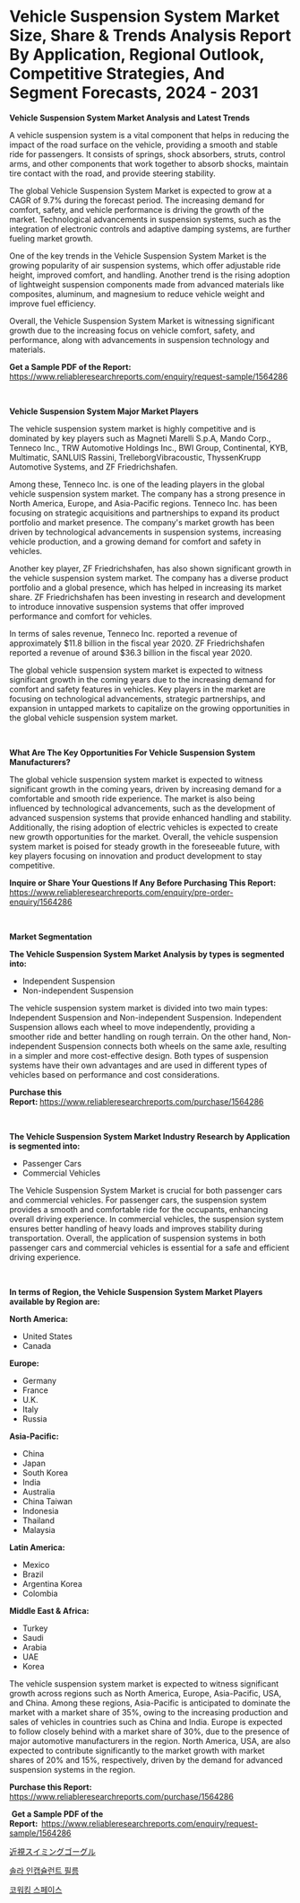 <p><h1>Vehicle Suspension System Market Size, Share & Trends Analysis Report By Application, Regional Outlook, Competitive Strategies, And Segment Forecasts, 2024 - 2031</h1></p><p><strong>Vehicle Suspension System Market Analysis and Latest Trends</strong></p>
<p><p>A vehicle suspension system is a vital component that helps in reducing the impact of the road surface on the vehicle, providing a smooth and stable ride for passengers. It consists of springs, shock absorbers, struts, control arms, and other components that work together to absorb shocks, maintain tire contact with the road, and provide steering stability.</p><p>The global Vehicle Suspension System Market is expected to grow at a CAGR of 9.7% during the forecast period. The increasing demand for comfort, safety, and vehicle performance is driving the growth of the market. Technological advancements in suspension systems, such as the integration of electronic controls and adaptive damping systems, are further fueling market growth.</p><p>One of the key trends in the Vehicle Suspension System Market is the growing popularity of air suspension systems, which offer adjustable ride height, improved comfort, and handling. Another trend is the rising adoption of lightweight suspension components made from advanced materials like composites, aluminum, and magnesium to reduce vehicle weight and improve fuel efficiency.</p><p>Overall, the Vehicle Suspension System Market is witnessing significant growth due to the increasing focus on vehicle comfort, safety, and performance, along with advancements in suspension technology and materials.</p></p>
<p><strong>Get a Sample PDF of the Report:&nbsp;</strong> <a href="https://www.reliableresearchreports.com/enquiry/request-sample/1564286">https://www.reliableresearchreports.com/enquiry/request-sample/1564286</a></p>
<p>&nbsp;</p>
<p><strong>Vehicle Suspension System Major Market Players</strong></p>
<p><p>The vehicle suspension system market is highly competitive and is dominated by key players such as Magneti Marelli S.p.A, Mando Corp., Tenneco Inc., TRW Automotive Holdings Inc., BWI Group, Continental, KYB, Multimatic, SANLUIS Rassini, TrelleborgVibracoustic, ThyssenKrupp Automotive Systems, and ZF Friedrichshafen.</p><p>Among these, Tenneco Inc. is one of the leading players in the global vehicle suspension system market. The company has a strong presence in North America, Europe, and Asia-Pacific regions. Tenneco Inc. has been focusing on strategic acquisitions and partnerships to expand its product portfolio and market presence. The company's market growth has been driven by technological advancements in suspension systems, increasing vehicle production, and a growing demand for comfort and safety in vehicles. </p><p>Another key player, ZF Friedrichshafen, has also shown significant growth in the vehicle suspension system market. The company has a diverse product portfolio and a global presence, which has helped in increasing its market share. ZF Friedrichshafen has been investing in research and development to introduce innovative suspension systems that offer improved performance and comfort for vehicles.</p><p>In terms of sales revenue, Tenneco Inc. reported a revenue of approximately $11.8 billion in the fiscal year 2020. ZF Friedrichshafen reported a revenue of around $36.3 billion in the fiscal year 2020.</p><p>The global vehicle suspension system market is expected to witness significant growth in the coming years due to the increasing demand for comfort and safety features in vehicles. Key players in the market are focusing on technological advancements, strategic partnerships, and expansion in untapped markets to capitalize on the growing opportunities in the global vehicle suspension system market.</p></p>
<p>&nbsp;</p>
<p><strong>What Are The Key Opportunities For Vehicle Suspension System Manufacturers?</strong></p>
<p><p>The global vehicle suspension system market is expected to witness significant growth in the coming years, driven by increasing demand for a comfortable and smooth ride experience. The market is also being influenced by technological advancements, such as the development of advanced suspension systems that provide enhanced handling and stability. Additionally, the rising adoption of electric vehicles is expected to create new growth opportunities for the market. Overall, the vehicle suspension system market is poised for steady growth in the foreseeable future, with key players focusing on innovation and product development to stay competitive.</p></p>
<p><strong>Inquire or Share Your Questions If Any Before Purchasing This Report:</strong> <a href="https://www.reliableresearchreports.com/enquiry/pre-order-enquiry/1564286">https://www.reliableresearchreports.com/enquiry/pre-order-enquiry/1564286</a></p>
<p>&nbsp;</p>
<p><strong>Market Segmentation</strong></p>
<p><strong>The Vehicle Suspension System Market Analysis by types is segmented into:</strong></p>
<p><ul><li>Independent Suspension</li><li>Non-independent Suspension</li></ul></p>
<p><p>The vehicle suspension system market is divided into two main types: Independent Suspension and Non-independent Suspension. Independent Suspension allows each wheel to move independently, providing a smoother ride and better handling on rough terrain. On the other hand, Non-independent Suspension connects both wheels on the same axle, resulting in a simpler and more cost-effective design. Both types of suspension systems have their own advantages and are used in different types of vehicles based on performance and cost considerations.</p></p>
<p><strong>Purchase this Report:&nbsp;</strong><a href="https://www.reliableresearchreports.com/purchase/1564286">https://www.reliableresearchreports.com/purchase/1564286</a></p>
<p>&nbsp;</p>
<p><strong>The Vehicle Suspension System Market Industry Research by Application is segmented into:</strong></p>
<p><ul><li>Passenger Cars</li><li>Commercial Vehicles</li></ul></p>
<p><p>The Vehicle Suspension System Market is crucial for both passenger cars and commercial vehicles. For passenger cars, the suspension system provides a smooth and comfortable ride for the occupants, enhancing overall driving experience. In commercial vehicles, the suspension system ensures better handling of heavy loads and improves stability during transportation. Overall, the application of suspension systems in both passenger cars and commercial vehicles is essential for a safe and efficient driving experience.</p></p>
<p>&nbsp;</p>
<p><strong>In terms of Region, the Vehicle Suspension System Market Players available by Region are:</strong></p>
<p>
    <p> <strong> North America: </strong>
        <ul>
            <li>United States</li>
            <li>Canada</li>
        </ul>
        </p> 
    <p> <strong> Europe: </strong>
        <ul>
            <li>Germany</li>
            <li>France</li>
            <li>U.K.</li>
            <li>Italy</li>
            <li>Russia</li>
        </ul>
        </p> 
    <p> <strong> Asia-Pacific: </strong>
        <ul>
            <li>China</li>
            <li>Japan</li>
            <li>South Korea</li>
            <li>India</li>
            <li>Australia</li>
            <li>China Taiwan</li>
            <li>Indonesia</li>
            <li>Thailand</li>
            <li>Malaysia</li>
        </ul>
        </p> 
    <p> <strong> Latin America: </strong>
        <ul>
            <li>Mexico</li>
            <li>Brazil</li>
            <li>Argentina Korea</li>
            <li>Colombia</li>
        </ul>
        </p> 
    <p> <strong> Middle East & Africa: </strong>
        <ul>
            <li>Turkey</li>
            <li>Saudi</li>
            <li>Arabia</li>
            <li>UAE</li>
            <li>Korea</li>
        </ul>
    </p>
    </p>
<p><p>The vehicle suspension system market is expected to witness significant growth across regions such as North America, Europe, Asia-Pacific, USA, and China. Among these regions, Asia-Pacific is anticipated to dominate the market with a market share of 35%, owing to the increasing production and sales of vehicles in countries such as China and India. Europe is expected to follow closely behind with a market share of 30%, due to the presence of major automotive manufacturers in the region. North America, USA, are also expected to contribute significantly to the market growth with market shares of 20% and 15%, respectively, driven by the demand for advanced suspension systems in the region.</p></p>
<p><strong>Purchase this Report: </strong><a href="https://www.reliableresearchreports.com/purchase/1564286">https://www.reliableresearchreports.com/purchase/1564286</a></p>
<p>&nbsp;<strong>Get a Sample PDF of the Report:&nbsp;&nbsp;</strong><a href="https://www.reliableresearchreports.com/enquiry/request-sample/1564286">https://www.reliableresearchreports.com/enquiry/request-sample/1564286</a></p>
<p><strong></strong></p>
<p><p><a href="https://medium.com/@caleyost2023/%E7%A7%81%E3%81%AE%E8%BF%91%E8%A6%96%E7%94%A8%E6%B0%B4%E6%B3%B3%E3%82%B4%E3%83%BC%E3%82%B0%E3%83%AB%E5%B8%82%E5%A0%B4%E8%A6%8F%E6%A8%A1%E3%81%AF-%E4%B8%96%E7%95%8C%E3%81%AE%E6%A5%AD%E7%95%8C%E3%81%A7%E6%9C%80%E9%81%A9%E3%81%AA%E3%83%9E%E3%83%BC%E3%82%B1%E3%83%86%E3%82%A3%E3%83%B3%E3%82%B0%E3%83%81%E3%83%A3%E3%83%8D%E3%83%AB%E3%82%92%E6%98%8E%E3%82%89%E3%81%8B%E3%81%AB%E3%81%97%E3%81%BE%E3%81%99-2c0809a4ee50">近視スイミングゴーグル</a></p><p><a href="https://medium.com/@robandloriedavis/%ED%83%9C%EC%96%91%EA%B4%91-%EB%B4%89%EA%B0%91-%ED%95%84%EB%A6%84-%EC%8B%9C%EC%9E%A5-%EB%B6%84%EC%84%9D-%EA%B8%80%EB%A1%9C%EB%B2%8C-%EC%82%B0%EC%97%85-%EC%A0%84%EB%A7%9D-%EB%B0%8F-%EC%98%88%EC%B8%A1-2024%EB%85%84%EB%B6%80%ED%84%B0-2031%EB%85%84-214ca5312447">솔라 인캡슐런트 필름</a></p><p><a href="https://medium.com/@robandloriedavis/%ED%98%91%EC%97%85-%EA%B3%B5%EA%B0%84-%EC%8B%9C%EC%9E%A5-%EC%A7%80%ED%91%9C-%ED%95%B4%EC%84%9D-%EC%8B%9C%EC%9E%A5-%EC%A0%90%EC%9C%A0%EC%9C%A8-%EC%B6%94%EC%84%B8-%EB%B0%8F-%EC%84%B1%EC%9E%A5-%ED%8C%A8%ED%84%B4-71be8b1e8544">코워킹 스페이스</a></p></p>